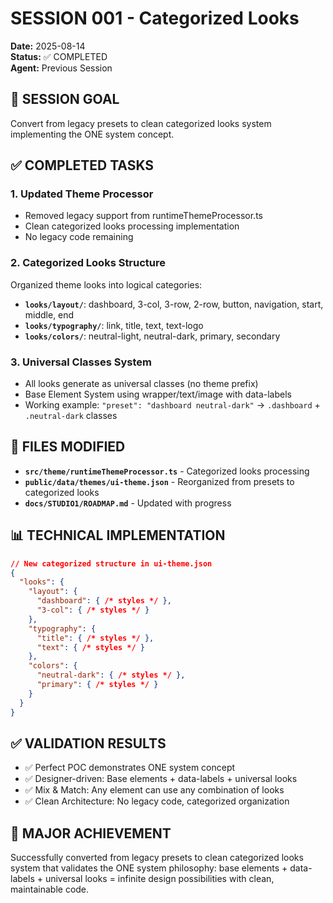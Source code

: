 # SESSION 001 - Categorized Looks

**Date:** 2025-08-14  
**Status:** ✅ COMPLETED  
**Agent:** Previous Session  

## 🎯 **SESSION GOAL**
Convert from legacy presets to clean categorized looks system implementing the ONE system concept.

## ✅ **COMPLETED TASKS**

### **1. Updated Theme Processor**
- Removed legacy support from runtimeThemeProcessor.ts
- Clean categorized looks processing implementation
- No legacy code remaining

### **2. Categorized Looks Structure** 
Organized theme looks into logical categories:
- **`looks/layout/`**: dashboard, 3-col, 3-row, 2-row, button, navigation, start, middle, end
- **`looks/typography/`**: link, title, text, text-logo  
- **`looks/colors/`**: neutral-light, neutral-dark, primary, secondary

### **3. Universal Classes System**
- All looks generate as universal classes (no theme prefix)
- Base Element System using wrapper/text/image with data-labels
- Working example: `"preset": "dashboard neutral-dark"` → `.dashboard` + `.neutral-dark` classes

## 🔧 **FILES MODIFIED**
- **`src/theme/runtimeThemeProcessor.ts`** - Categorized looks processing
- **`public/data/themes/ui-theme.json`** - Reorganized from presets to categorized looks
- **`docs/STUDIO1/ROADMAP.md`** - Updated with progress

## 📊 **TECHNICAL IMPLEMENTATION**
```json
// New categorized structure in ui-theme.json
{
  "looks": {
    "layout": {
      "dashboard": { /* styles */ },
      "3-col": { /* styles */ }
    },
    "typography": {
      "title": { /* styles */ },
      "text": { /* styles */ }
    },
    "colors": {
      "neutral-dark": { /* styles */ },
      "primary": { /* styles */ }
    }
  }
}
```

## ✅ **VALIDATION RESULTS**
- ✅ Perfect POC demonstrates ONE system concept
- ✅ Designer-driven: Base elements + data-labels + universal looks
- ✅ Mix & Match: Any element can use any combination of looks
- ✅ Clean Architecture: No legacy code, categorized organization

## 🎉 **MAJOR ACHIEVEMENT**
Successfully converted from legacy presets to clean categorized looks system that validates the ONE system philosophy: base elements + data-labels + universal looks = infinite design possibilities with clean, maintainable code.